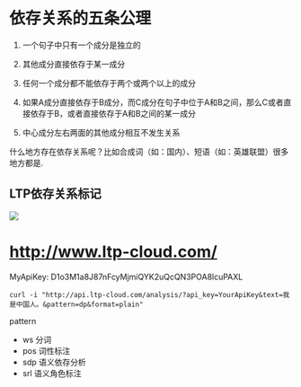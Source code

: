 # 依存关系的五条公理
1. 一个句子中只有一个成分是独立的

2. 其他成分直接依存于某一成分

3. 任何一个成分都不能依存于两个或两个以上的成分

4. 如果A成分直接依存于B成分，而C成分在句子中位于A和B之间，那么C或者直接依存于B，或者直接依存于A和B之间的某一成分

5. 中心成分左右两面的其他成分相互不发生关系

 

什么地方存在依存关系呢？比如合成词（如：国内）、短语（如：英雄联盟）很多地方都是.
 

## LTP依存关系标记
![](http://opkk27k9n.bkt.clouddn.com/17-7-22/64253013.jpg)

# http://www.ltp-cloud.com/
MyApiKey: D1o3M1a8J87nFcyMjmiQYK2uQcQN3POA8lcuPAXL

`curl -i "http://api.ltp-cloud.com/analysis/?api_key=YourApiKey&text=我是中国人。&pattern=dp&format=plain"`

pattern
- ws 分词
- pos 词性标注
- sdp 语义依存分析
- srl 语义角色标注


